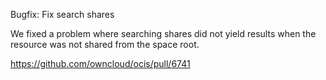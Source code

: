 Bugfix: Fix search shares

We fixed a problem where searching shares did not yield results when the resource was not shared from the space root.

https://github.com/owncloud/ocis/pull/6741
